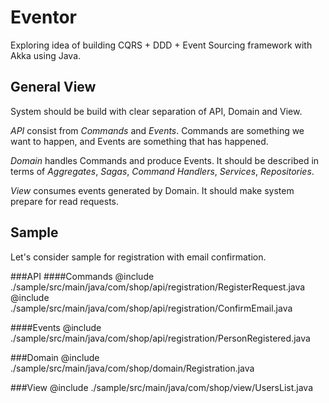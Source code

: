 Eventor
=======

Exploring idea of building CQRS + DDD + Event Sourcing framework with Akka using Java.


General View
-------

System should be build with clear separation of API, Domain and View.

*API* consist from *Commands* and *Events*. Commands are something we want to happen, and Events are something that has happened.

*Domain* handles Commands and produce Events. It should be described in terms of *Aggregates*, *Sagas*, *Command Handlers*, *Services*, *Repositories*.

*View* consumes events generated by Domain. It should make system prepare for read requests.


Sample
-------

Let's consider sample for registration with email confirmation.

###API
####Commands
@include ./sample/src/main/java/com/shop/api/registration/RegisterRequest.java
@include ./sample/src/main/java/com/shop/api/registration/ConfirmEmail.java

####Events
@include ./sample/src/main/java/com/shop/api/registration/PersonRegistered.java

###Domain
@include ./sample/src/main/java/com/shop/domain/Registration.java

###View
@include ./sample/src/main/java/com/shop/view/UsersList.java
